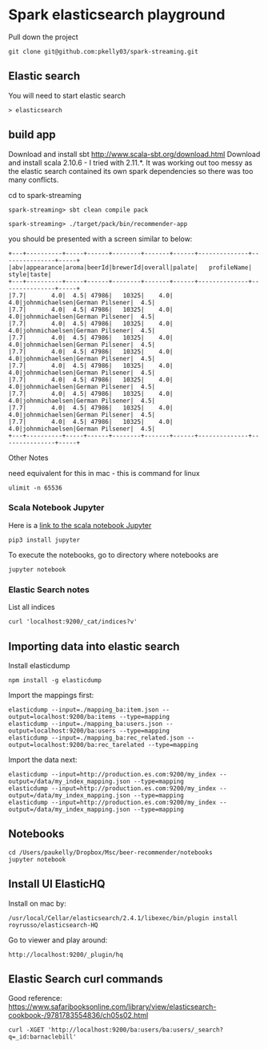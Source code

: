 Spark elasticsearch playground
==============================

Pull down the project
```
git clone git@github.com:pkelly03/spark-streaming.git
```


## Elastic search

You will need to start elastic search
```
> elasticsearch
```

## build app

Download and install sbt http://www.scala-sbt.org/download.html
Download and install scala 2.10.6 - I tried with 2.11.*. It was working out too messy as the elastic search contained its own
spark dependencies so there was too many conflicts.

cd to spark-streaming

```
spark-streaming> sbt clean compile pack
```

```
spark-streaming> ./target/pack/bin/recommender-app
```

you should be presented with a screen similar to below:

```
+---+----------+-----+------+--------+-------+------+--------------+---------------+-----+
|abv|appearance|aroma|beerId|brewerId|overall|palate|   profileName|          style|taste|
+---+----------+-----+------+--------+-------+------+--------------+---------------+-----+
|7.7|       4.0|  4.5| 47986|   10325|    4.0|   4.0|johnmichaelsen|German Pilsener|  4.5|
|7.7|       4.0|  4.5| 47986|   10325|    4.0|   4.0|johnmichaelsen|German Pilsener|  4.5|
|7.7|       4.0|  4.5| 47986|   10325|    4.0|   4.0|johnmichaelsen|German Pilsener|  4.5|
|7.7|       4.0|  4.5| 47986|   10325|    4.0|   4.0|johnmichaelsen|German Pilsener|  4.5|
|7.7|       4.0|  4.5| 47986|   10325|    4.0|   4.0|johnmichaelsen|German Pilsener|  4.5|
|7.7|       4.0|  4.5| 47986|   10325|    4.0|   4.0|johnmichaelsen|German Pilsener|  4.5|
|7.7|       4.0|  4.5| 47986|   10325|    4.0|   4.0|johnmichaelsen|German Pilsener|  4.5|
|7.7|       4.0|  4.5| 47986|   10325|    4.0|   4.0|johnmichaelsen|German Pilsener|  4.5|
|7.7|       4.0|  4.5| 47986|   10325|    4.0|   4.0|johnmichaelsen|German Pilsener|  4.5|
|7.7|       4.0|  4.5| 47986|   10325|    4.0|   4.0|johnmichaelsen|German Pilsener|  4.5|
+---+----------+-----+------+--------+-------+------+--------------+---------------+-----+
```


Other Notes

need equivalent for this in mac - this is command for linux
```
ulimit -n 65536 
```


### Scala Notebook Jupyter

Here is a [link to the scala notebook Jupyter](https://github.com/alexarchambault/jupyter-scala)

```
pip3 install jupyter
```

To execute the notebooks, go to directory where notebooks are

```
jupyter notebook
```

### Elastic Search notes

List all indices
```
curl 'localhost:9200/_cat/indices?v'
```


## Importing data into elastic search

Install elasticdump

```
npm install -g elasticdump
```

Import the mappings first:
```
elasticdump --input=./mapping_ba:item.json --output=localhost:9200/ba:items --type=mapping 
elasticdump --input=./mapping_ba:users.json --output=localhost:9200/ba:users --type=mapping 
elasticdump --input=./mapping_ba:rec_related.json --output=localhost:9200/ba:rec_tarelated --type=mapping 
```

Import the data next:
```
elasticdump --input=http://production.es.com:9200/my_index --output=/data/my_index_mapping.json --type=mapping 
elasticdump --input=http://production.es.com:9200/my_index --output=/data/my_index_mapping.json --type=mapping 
elasticdump --input=http://production.es.com:9200/my_index --output=/data/my_index_mapping.json --type=mapping 
```

## Notebooks

```
cd /Users/paukelly/Dropbox/Msc/beer-recommender/notebooks
jupyter notebook
```

## Install UI ElasticHQ

Install on mac by:
```
/usr/local/Cellar/elasticsearch/2.4.1/libexec/bin/plugin install royrusso/elasticsearch-HQ 
```

Go to viewer and play around:
```
http://localhost:9200/_plugin/hq
```


## Elastic Search curl commands

Good reference:
https://www.safaribooksonline.com/library/view/elasticsearch-cookbook-/9781783554836/ch05s02.html

```
curl -XGET 'http://localhost:9200/ba:users/ba:users/_search?q=_id:barnaclebill'


```